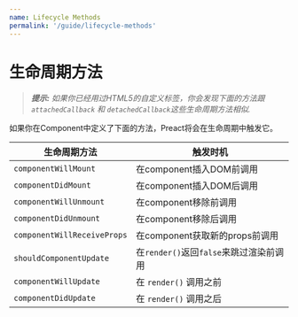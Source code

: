 ```yaml
---
name: Lifecycle Methods
permalink: '/guide/lifecycle-methods'
---
```


# 生命周期方法

> _**提示:** 如果你已经用过HTML5的自定义标签，你会发现下面的方法跟 `attachedCallback` 和 `detachedCallback`这些生命周期方法相似._

如果你在Component中定义了下面的方法，Preact将会在生命周期中触发它。

| 生命周期方法           | 触发时机                        |
|-----------------------------|--------------------------------------------------|
| `componentWillMount`        | 在component插入DOM前调用    |
| `componentDidMount`         | 在component插入DOM后调用       |
| `componentWillUnmount`      | 在component移除前调用                   |
| `componentDidUnmount`       | 在component移除后调用                          |
| `componentWillReceiveProps` | 在component获取新的props前调用                    |
| `shouldComponentUpdate`     | 在`render()`返回`false`来跳过渲染前调用 |
| `componentWillUpdate`       | 在 `render()`  调用之前                              |
| `componentDidUpdate`        | 在 `render()` 调用之后                            |
